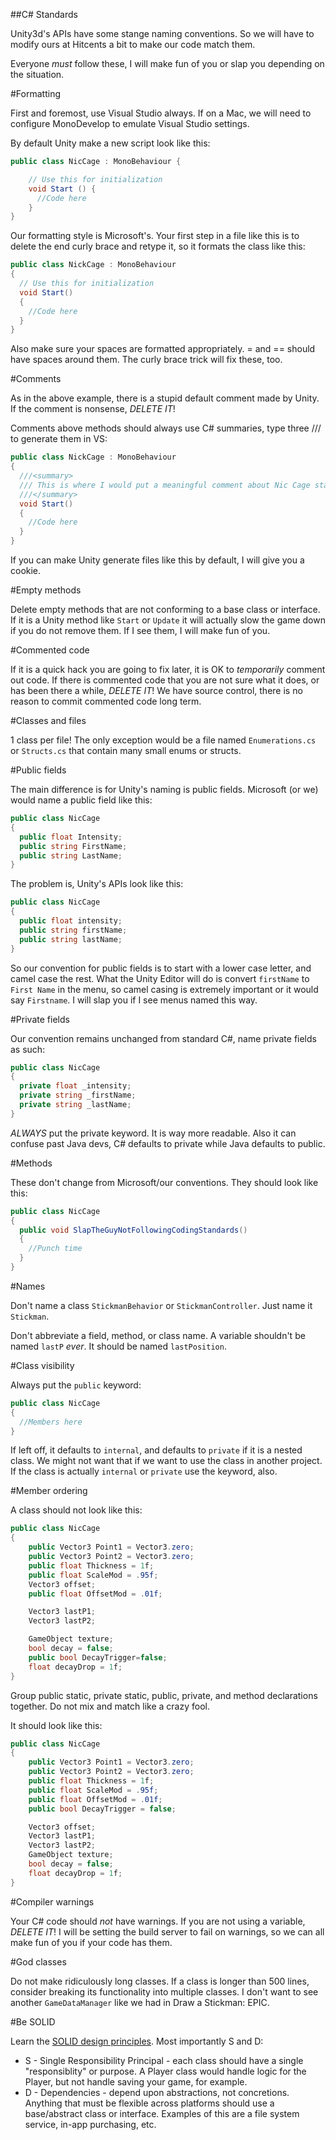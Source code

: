 ##C# Standards

Unity3d's APIs have some stange naming conventions. So we will have to modify ours at Hitcents a bit to make our code match them.

Everyone *must* follow these, I will make fun of you or slap you depending on the situation.

#Formatting

First and foremost, use Visual Studio always. If on a Mac, we will need to configure MonoDevelop to emulate Visual Studio settings.

By default Unity make a new script look like this:

```C#
public class NicCage : MonoBehaviour {

	// Use this for initialization
	void Start () {
	  //Code here
	}
}
```

Our formatting style is Microsoft's. Your first step in a file like this is to delete the end curly brace and retype it, so it formats the class like this:

```C#
public class NickCage : MonoBehaviour
{
  // Use this for initialization
  void Start()
  {
    //Code here
  }
}
```

Also make sure your spaces are formatted appropriately. = and == should have spaces around them. The curly brace trick will fix these, too.

#Comments

As in the above example, there is a stupid default comment made by Unity. If the comment is nonsense, *DELETE IT*!

Comments above methods should always use C# summaries, type three /// to generate them in VS:

```C#
public class NickCage : MonoBehaviour
{
  ///<summary>
  /// This is where I would put a meaningful comment about Nic Cage starting up.
  ///</summary>
  void Start()
  {
    //Code here
  }
}
```

If you can make Unity generate files like this by default, I will give you a cookie.

#Empty methods

Delete empty methods that are not conforming to a base class or interface. If it is a Unity method like `Start` or `Update` it will actually slow the game down if you do not remove them. If I see them, I will make fun of you.

#Commented code

If it is a quick hack you are going to fix later, it is OK to *temporarily* comment out code. If there is commented code that you are not sure what it does, or has been there a while, *DELETE IT*! We have source control, there is no reason to commit commented code long term.

#Classes and files

1 class per file! The only exception would be a file named `Enumerations.cs` or `Structs.cs` that contain many small enums or structs.

#Public fields

The main difference is for Unity's naming is public fields. Microsoft (or we) would name a public field like this:

```C#
public class NicCage
{
  public float Intensity;
  public string FirstName;
  public string LastName;
}
```

The problem is, Unity's APIs look like this:

```C#
public class NicCage
{
  public float intensity;
  public string firstName;
  public string lastName;
}
```

So our convention for public fields is to start with a lower case letter, and camel case the rest. What the Unity Editor will do is convert `firstName` to `First Name` in the menu, so camel casing is extremely important or it would say `Firstname`. I will slap you if I see menus named this way.

#Private fields

Our convention remains unchanged from standard C#, name private fields as such:

```C#
public class NicCage
{
  private float _intensity;
  private string _firstName;
  private string _lastName;
}
```

*ALWAYS* put the private keyword. It is way more readable. Also it can confuse past Java devs, C# defaults to private while Java defaults to public.

#Methods

These don't change from Microsoft/our conventions. They should look like this:

```C#
public class NicCage
{
  public void SlapTheGuyNotFollowingCodingStandards()
  {
    //Punch time
  }
}
```

#Names

Don't name a class `StickmanBehavior` or `StickmanController`. Just name it `Stickman`.

Don't abbreviate a field, method, or class name. A variable shouldn't be named `lastP` *ever*. It should be named `lastPosition`.

#Class visibility

Always put the `public` keyword:

```C#
public class NicCage
{
  //Members here
}
```

If left off, it defaults to `internal`, and defaults to `private` if it is a nested class. We might not want that if we want to use the class in another project. If the class is actually `internal` or `private` use the keyword, also.

#Member ordering

A class should not look like this:

```C#
public class NicCage
{
	public Vector3 Point1 = Vector3.zero;
	public Vector3 Point2 = Vector3.zero;
	public float Thickness = 1f;
	public float ScaleMod = .95f;
	Vector3 offset;
	public float OffsetMod = .01f;

	Vector3 lastP1;
	Vector3 lastP2;

	GameObject texture;
	bool decay = false;
	public bool DecayTrigger=false;
	float decayDrop = 1f;
}
```

Group public static, private static, public, private, and method declarations together. Do not mix and match like a crazy fool.

It should look like this:

```C#
public class NicCage
{
	public Vector3 Point1 = Vector3.zero;
	public Vector3 Point2 = Vector3.zero;
	public float Thickness = 1f;
	public float ScaleMod = .95f;
	public float OffsetMod = .01f;
	public bool DecayTrigger = false;

	Vector3 offset;
	Vector3 lastP1;
	Vector3 lastP2;
	GameObject texture;
	bool decay = false;
	float decayDrop = 1f;
}
```

#Compiler warnings

Your C# code should *not* have warnings. If you are not using a variable, *DELETE IT*! I will be setting the build server to fail on warnings, so we can all make fun of you if your code has them.

#God classes

Do not make ridiculously long classes. If a class is longer than 500 lines, consider breaking its functionality into multiple classes. I don't want to see another `GameDataManager` like we had in Draw a Stickman: EPIC.

#Be SOLID

Learn the [SOLID design principles](http://en.wikipedia.org/wiki/SOLID_%28object-oriented_design%29). Most importantly S and D:

* S - Single Responsibility Principal - each class should have a single "responsiblity" or purpose. A Player class would handle logic for the Player, but not handle saving your game, for example.
* D - Dependencies - depend upon abstractions, not concretions. Anything that must be flexible across platforms should use a base/abstract class or interface. Examples of this are a file system service, in-app purchasing, etc.

